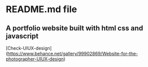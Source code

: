 # README.md file

## A portfolio website built with html css and javascript

[Check-UIUX-design] (https://www.behance.net/gallery/99902869/Website-for-the-photographer-UIUX-design)
